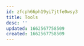```yaml
---
id: zfcph66ph19yi7jtfe0wsy3
title: Tools
desc: ''
updated: 1662567758509
created: 1662567758509
---
```

